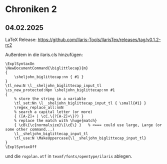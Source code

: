 # Chroniken 2

## 04.02.2025

LaTeX Release: https://github.com/Ilaris-Tools/IlarisTex/releases/tag/v0.1.2-rc2

Außerdem in die ilaris.cls hinzufügen:

```
\ExplSyntaxOn
\NewDocumentCommand{\biglittlecap}{m}
{
    \sheljohn_biglittecap:nn { #1 }
}
\tl_new:N \l__sheljohn_biglittecap_input_tl
\cs_new_protected:Npn \sheljohn_biglittecap:nn #1
{
    % store the string in a variable   
    \tl_set:Nn \l__sheljohn_biglittecap_input_tl { \small{#1} }
    \regex_replace_all:nnN
    % search a capital letter (or more)
    { ([A-Z]+ | \cC.\{?[A-Z]+\}?) }
    % replace the match with \huge{match}
    { \cB\{\c{normalsize}\1\cE\} }   % <=== could use large, Large (or some other command...)
    \l__sheljohn_biglittecap_input_tl
    \tl_use:N \MakeUppercase{\l__sheljohn_biglittecap_input_tl}
}
\ExplSyntaxOff
```

und die `rogolan.otf` in `texmf/fonts/opentype/ilaris` ablegen.